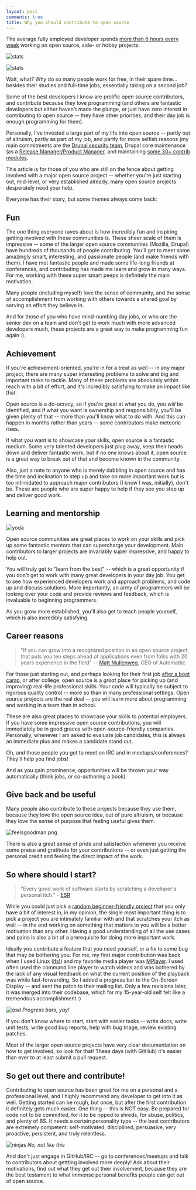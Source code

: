 ```yaml
---
layout: post
comments: true
title: Why you should contribute to open source
---
```

The average fully employed developer spends [more than 6 hours every week](http://stackoverflow.com/research/developer-survey-2015) working on open source, side- or hobby projects:

![stats](/assets/image1.png)

![stats](/assets/image2.png)

Wait, what? Why do so many people work for free, in their spare time... besides their studies and full-time jobs, essentially taking on a second job?

Some of the best developers I know are prolific open source contributors, and contribute because they love programming (and others are fantastic developers but either haven't made the plunge, or just have zero interest in contributing to open source -- they have other priorities, and their day job is enough programming for them).

Personally, I've invested a large part of my life into open source -- partly out of altruism, partly as part of my job, and partly for more selfish reasons (my main commitments are the [Drupal security team](https://security.drupal.org/team-members), Drupal core maintenance (as a [Release Manager/Product Manager](https://api.drupal.org/api/drupal/core%21MAINTAINERS.txt/8.2.x), and maintaining [some 30+ contrib modules](https://www.drupal.org/u/stefanr-0).

This article is for those of you who are still on the fence about getting involved with a major open source project -- whether you're just starting out, mid-level, or very established already, many open source projects desperately need your help. 

Everyone has their story, but some themes always come back:

Fun
---

The one thing everyone raves about is how incredibly fun and inspiring getting involved with these communities is. These sheer scale of them is impressive -- some of the larger open source communities (Mozilla, Drupal) have hundreds of thousands of people contributing. You'll get to meet some amazingly smart, interesting, and passionate people (and make friends with them). I have met fantastic people and made some life-long friends at conferences, and contributing has made me learn and grow in many ways. For me, working with these super smart peeps is definitely the main motivation.

Many people (including myself) love the sense of community, and the sense of accomplishment from working with others towards a shared goal by serving an effort they believe in.

And for those of you who have mind-numbing day jobs, or who are the senior dev on a team and don't get to work much with more advanced developers much, these projects are a great way to make programming fun again :).

Achievement
-----------

If you're achievement-oriented, you're in for a treat as well -- in any major project, there are many super interesting problems to solve and big and important tasks to tackle. Many of these problems are absolutely within reach with a bit of effort, and it's incredibly satisfying to make an impact like that.

Open source is a do-ocracy, so if you're great at what you do, you *will* be identified, and if what you want is ownership and responsibility, you'll be given plenty of that -- more than you'll know what to do with. And this can happen in months rather than years -- some contributors make meteoric rises.

If what you want is to showcase your skills, open source is a fantastic medium. Some very talented developers just plug away, keep their heads down and deliver fantastic work, but if no one knows about it, open source is a great way to break out of that and become known in the community.

Also, just a note to anyone who is merely dabbling in open source and has the time and inclination to step up and take on more important work but is too intimidated to approach major contributors (I know I was, initially), don't be. These are people who are super happy to help if they see you step up and deliver good work.

Learning and mentorship
-----------------------

![yoda](/assets/yoda.png)

Open source communities are great places to work on your skills and pick up some fantastic mentors that can supercharge your development. Main contributors to larger projects are invariably super impressive, and happy to help out.

You will truly get to "learn from the best" -- which is a great opportunity if you don't get to work with many great developers in your day job. You get to see how experienced developers work and approach problems, and code up and discuss solutions. More importantly, an army of programmers will be looking over your code and provide reviews and feedback, which is invaluable to beginning programmers.

As you grow more established, you'll also get to teach people yourself, which is also incredibly satisfying.

Career reasons
--------------

> "If you can grow into a recognized position in an open source project, that puts you ten steps ahead of applications even from folks with 20 years experience in the field" -- [Matt Mullenweg](https://ma.tt/2016/02/getting-a-job-after-coding-bootcamp/), CEO of Automattic

For those just starting out, and perhaps looking for their first job [after a boot camp](https://ma.tt/2016/02/getting-a-job-after-coding-bootcamp/), or after college, open source is a *great* place for picking up (and improving) real-life professional skills. Your code will typically be subject to rigorous quality control -- more so than in many professional settings. Open source projects are the real deal -- you will learn more about programming and working in a team than in school.

These are also great places to showcase your skills to potential employers. If you have some impressive open source contributions, you will immediately be in good graces with open-source-friendly companies. Personally, whenever I am asked to evaluate job candidates, this is always an immediate plus and makes a candidate stand out.

Oh, and those people you get to meet on IRC and in meetups/conferences? They'll help you find jobs!

And as you gain prominence, opportunities will be thrown your way automatically (think jobs, or co-authoring a book).

Give back and be useful
-----------------------

Many people also contribute to these projects because they use them, because they love the open source idea, out of pure altruism, or because they love the sense of purpose that feeling useful gives them.

![feelsgoodman.png](/assets/feelsgoodman.png)

There is also a great sense of pride and satisfaction whenever you receive some praise and gratitude for your contributions -- or even just getting the personal credit and feeling the direct impact of the work.

So where should I start?
------------------------

> "Every good work of software starts by scratching a developer's personal itch." - [ESR](http://www.catb.org/esr/writings/homesteading/cathedral-bazaar/ar01s02.html)

While you could just pick a [random beginner-friendly project](https://openhatch.org/) that you only have a bit of interest in, in my opinion, the single most important thing is to pick a project you are intimately familiar with and that scratches your itch as well -- in the end working on something that matters to you will be a better motivation than any other. Having a good understanding of all the use cases and pains is also a bit of a prerequisite for doing more important work.

Ideally you contribute a feature that you need yourself, or a fix to some bug that may be bothering you. For me, my first major contribution was back when I used Linux ([lfs!](http://linuxfromscratch.org/)) and my favorite media player was [MPlayer](http://www.mplayerhq.hu/). I used often used the command line player to watch videos and was bothered by the lack of any visual feedback on what the current position of the playback was while fast-forwarding. So I added a progress bar to the On-Screen Display -- and sent the patch to their mailing list. Only a few revisions later, it was merged into their codebase, which for my 15-year-old self felt like a tremendous accomplishment :)

![osd](/assets/osd.png)
*Progress bars, yay!*

If you don't know where to start, start with easier tasks -- write docs, write unit tests, write good bug reports, help with bug triage, review existing patches.

Most of the larger open source projects have very clear documentation on how to get involved, so look for that! These days (with GitHub) it's easier than ever to at least submit a pull request.

So get out there and contribute!
--------------------------------

Contributing to open source has been great for me on a personal and a professional level, and I highly recommend any developer to get into it as well. Getting started can be rough, but once, but after the first contribution it definitely gets much easier. One thing -- this is NOT easy. Be prepared for code not to be committed, for it to be ripped to shreds, for abuse, politics, and plenty of BS. It needs a certain personality type -- the best contributors are extremely competent: self-motivated, disciplined, persuasive, *very* proactive, persistent, and truly relentless.

![ninjas](/assets/ninja.png)
*No, not like this*

And don't just engage in GitHub/IRC -- go to conferences/meetups and talk to contributors about gettting involved more deeply! Ask about their motivations, find out what they get out their involvement, because they are the best testament to what immense personal benefits people can get out of open source.

